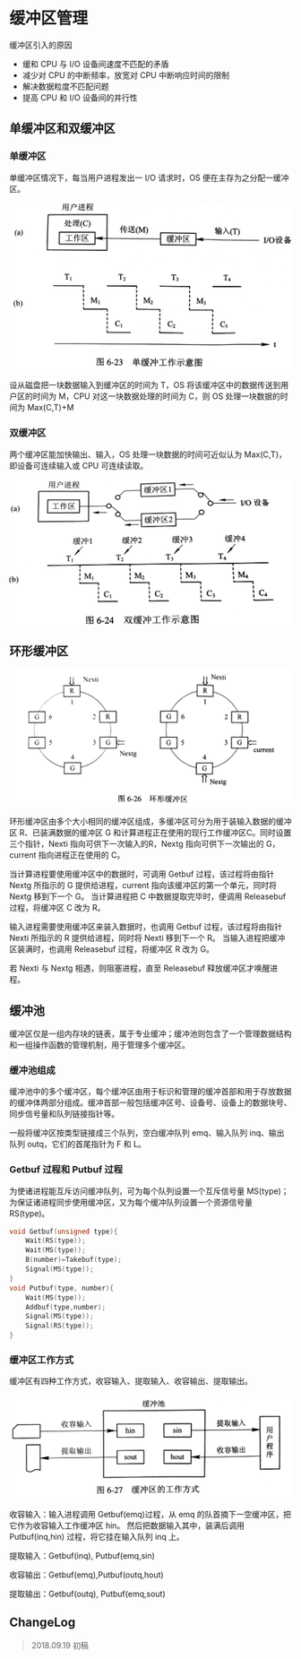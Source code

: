 # 缓冲区管理

缓冲区引入的原因

- 缓和 CPU 与 I/O 设备间速度不匹配的矛盾
- 减少对 CPU 的中断频率，放宽对 CPU 中断响应时间的限制
- 解决数据粒度不匹配问题
- 提高 CPU 和 I/O 设备间的并行性

## 单缓冲区和双缓冲区

### 单缓冲区

单缓冲区情况下，每当用户进程发出一 I/O 请求时，OS 便在主存为之分配一缓冲区。

![os_37](os_37.jpg)

设从磁盘把一块数据输入到缓冲区的时间为 T，OS 将该缓冲区中的数据传送到用户区的时间为 M，CPU 对这一块数据处理的时间为 C，则 OS 处理一块数据的时间为 Max(C,T)+M

### 双缓冲区

两个缓冲区能加快输出、输入，OS 处理一块数据的时间可近似认为 Max(C,T)，即设备可连续输入或 CPU 可连续读取。

![os_38](os_38.jpg)

## 环形缓冲区

![os_39](os_39.jpg)

环形缓冲区由多个大小相同的缓冲区组成，多缓冲区可分为用于装输入数据的缓冲区 R、已装满数据的缓冲区 G 和计算进程正在使用的现行工作缓冲区C。同时设置三个指针，Nexti 指向可供下一次输入的R，Nextg 指向可供下一次输出的 G，current 指向进程正在使用的 C。

当计算进程要使用缓冲区中的数据时，可调用 Getbuf 过程，该过程将由指针 Nextg 所指示的 G 提供给进程，current 指向该缓冲区的第一个单元，同时将 Nextg 移到下一个 G。 当计算进程把 C 中数据提取完毕时，便调用 Releasebuf 过程，将缓冲区 C 改为 R。

输入进程需要使用缓冲区来装入数据时，也调用 Getbuf 过程，该过程将由指针 Nexti 所指示的 R 提供给进程，同时将 Nexti 移到下一个 R。 当输入进程把缓冲区装满时，也调用 Releasebuf 过程，将缓冲区 R 改为 G。

若 Nexti 与 Nextg 相遇，则阻塞进程，直至 Releasebuf 释放缓冲区才唤醒进程。

## 缓冲池

缓冲区仅是一组内存块的链表，属于专业缓冲；缓冲池则包含了一个管理数据结构和一组操作函数的管理机制，用于管理多个缓冲区。

### 缓冲池组成

缓冲池中的多个缓冲区，每个缓冲区由用于标识和管理的缓冲首部和用于存放数据的缓冲体两部分组成。缓冲首部一般包括缓冲区号、设备号、设备上的数据块号、同步信号量和队列链接指针等。

一般将缓冲区按类型链接成三个队列，空白缓冲队列 emq、输入队列 inq、输出队列 outq，它们的首尾指针为 F 和 L。

### Getbuf 过程和 Putbuf 过程

为使诸进程能互斥访问缓冲队列，可为每个队列设置一个互斥信号量 MS(type)；为保证诸进程同步使用缓冲区，又为每个缓冲队列设置一个资源信号量 RS(type)。

```C++
void Getbuf(unsigned type){
    Wait(RS(type));
    Wait(MS(type));
    B(number)=Takebuf(type);
    Signal(MS(type));
}
void Putbuf(type, number){
    Wait(MS(type));
	Addbuf(type,number);
    Signal(MS(type));
    Signal(RS(type));
}
```

### 缓冲区工作方式

缓冲区有四种工作方式，收容输入、提取输入、收容输出、提取输出。

![os_40](os_40.jpg)

收容输入：输入进程调用 Getbuf(emq)过程，从 emq 的队首摘下一空缓冲区，把它作为收容输入工作缓冲区 hin。 然后把数据输入其中，装满后调用 Putbuf(inq,hin) 过程，将它挂在输入队列 inq 上。

提取输入：Getbuf(inq), Putbuf(emq,sin)

收容输出：Getbuf(emq),Putbuf(outq,hout)

提取输出：Getbuf(outq), Putbuf(emq,sout)

## ChangeLog

> 2018.09.19 初稿